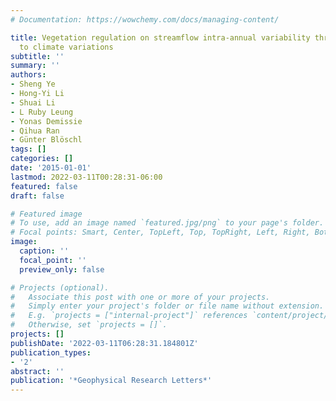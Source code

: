 ```yaml
---
# Documentation: https://wowchemy.com/docs/managing-content/

title: Vegetation regulation on streamflow intra-annual variability through adaption
  to climate variations
subtitle: ''
summary: ''
authors:
- Sheng Ye
- Hong-Yi Li
- Shuai Li
- L Ruby Leung
- Yonas Demissie
- Qihua Ran
- Günter Blöschl
tags: []
categories: []
date: '2015-01-01'
lastmod: 2022-03-11T00:28:31-06:00
featured: false
draft: false

# Featured image
# To use, add an image named `featured.jpg/png` to your page's folder.
# Focal points: Smart, Center, TopLeft, Top, TopRight, Left, Right, BottomLeft, Bottom, BottomRight.
image:
  caption: ''
  focal_point: ''
  preview_only: false

# Projects (optional).
#   Associate this post with one or more of your projects.
#   Simply enter your project's folder or file name without extension.
#   E.g. `projects = ["internal-project"]` references `content/project/deep-learning/index.md`.
#   Otherwise, set `projects = []`.
projects: []
publishDate: '2022-03-11T06:28:31.184801Z'
publication_types:
- '2'
abstract: ''
publication: '*Geophysical Research Letters*'
---
```


